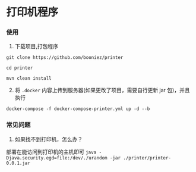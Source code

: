 # 打印机程序

### 使用

1. 下载项目,打包程序
```shell
git clone https://github.com/booniez/printer

cd printer

mvn clean install
```
2. 将 ``.docker`` 内容上传到服务器(如果更改了项目，需要自行更新 jar 包)，并且执行
```shell
docker-compose -f docker-compose-printer.yml up -d --b
```


### 常见问题

1. 如果找不到打印机，怎么办？

部署在能访问到打印机的主机即可 ``java -Djava.security.egd=file:/dev/./urandom -jar ./printer/printer-0.0.1.jar``